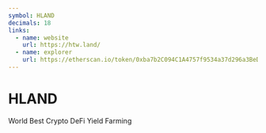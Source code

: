 ```yaml
---
symbol: HLAND
decimals: 18
links:
  - name: website
    url: https://htw.land/
  - name: explorer
    url: https://etherscan.io/token/0xba7b2C094C1A4757f9534a37d296a3BeD7f544DC
---
```


# HLAND

World Best Crypto DeFi Yield Farming
